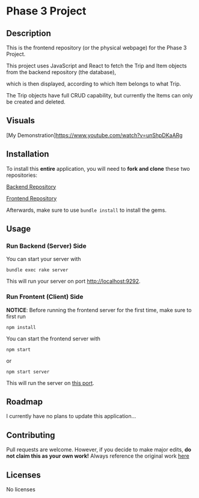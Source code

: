 # Phase 3 Project
## Description
This is the frontend repository (or the physical webpage) for the Phase 3 Project.  

This project uses JavaScript and React to fetch the Trip and Item objects from the backend repository (the database),

which is then displayed, according to which Item belongs to what Trip.  

The Trip objects have full CRUD capability, but currently the Items can only be created and deleted.

## Visuals
[My Demonstration]https://www.youtube.com/watch?v=unShpDKaARg

## Installation
To install this **entire** application, you will need to **fork and clone** these two repositories:

[Backend Repository](https://github.com/SoraEagle/phase-3-sinatra-react-project)

[Frontend Repository](https://github.com/SoraEagle/phase-3-sinatra-react-frontend)

Afterwards, make sure to use `bundle install` to install the gems.
## Usage

### Run Backend (Server) Side
You can start your server with
```
bundle exec rake server
```
This will run your server on port [http://localhost:9292](http://localhost:9292).
### Run Frontent (Client) Side
**NOTICE**: Before running the frontend server for the first time, make sure to first run
```
npm install
```

You can start the frontend server with
```
npm start
```
or
```
npm start server
```
This will run the server on [this port](http://localhost:3000/).
## Roadmap
I currently have no plans to update this application...
## Contributing
Pull requests are welcome.  However, if you decide to make major edits, **do not claim this as your own work!**
Always reference the original work [here](https://github.com/SoraEagle/my-frontend)
## Licenses
No licenses